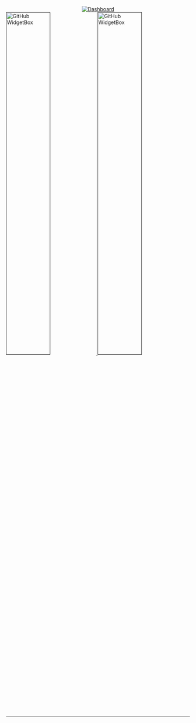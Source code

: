 <section>
    <div align="center">
        <a href="">
            <img with="100%" src="https://github-widgetbox.vercel.app/api/profile?username=damianodoug&data=followers,repositories,stars,commits&theme=aether" alt="Dashboard">
        </a>
    </div>
    <div>
        <a href="">
            <img width="49%" src="https://github-widgetbox.vercel.app/api/skills?names=html,css,javascript,python,go,mysql,postgresql&includeNames=true&theme=aether" alt="GitHub WidgetBox" />
            <img width="49%" src="https://github-widgetbox.vercel.app/api/skills?tools=mongodb,docker,apache,nginx,nodejs,heroku,aws&includeNames=true&theme=aether" alt="GitHub WidgetBox" />
        </a>
    </div>
    <hr>
</section>